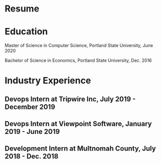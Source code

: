 # Resume

# Education

Master of Science in Computer Science, Portland State University, June 2020

Bachelor of Science in Economics, Portland State University, Dec. 2016

# Industry Experience

## Devops Intern at Tripwire Inc, July 2019 - December 2019

## Devops Intern at Viewpoint Software, January 2019 - June 2019

## Development Intern at Multnomah County, July 2018 - Dec. 2018
